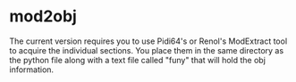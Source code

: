 # mod2obj
The current version requires you to use Pidi64's or Renol's ModExtract tool to acquire the individual sections. You place them in the same directory as the python file along with a text file called "funy" that will hold the obj information.
